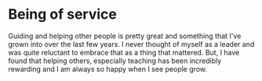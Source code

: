 # Being of service


Guiding and helping other people is pretty great and something that I've grown into over the last few years.  I never thought of myself as a leader and was quite reluctant to embrace that as a thing that mattered.  But, I have found that helping others, especially teaching has been incredibly rewarding and I am always so happy when I see people grow.

